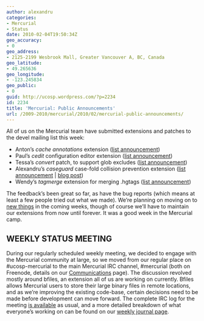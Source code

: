 ```yaml
---
author: alexandru
categories:
- Mercurial
- Status
date: 2010-02-04T19:50:34Z
geo_accuracy:
- 0
geo_address:
- 2125-2199 Wesbrook Mall, Greater Vancouver A, BC, Canada
geo_latitude:
- 49.265636
geo_longitude:
- -123.245834
geo_public:
- 0
guid: http://ucosp.wordpress.com/?p=2234
id: 2234
title: 'Mercurial: Public Announcements'
url: /2009-2010/mercurial/2010/02/mercurial-public-announcements/
---
```


All of us on the Mercurial team have submitted extensions and patches to the devel mailing list this week:

  * Anton&#8217;s _cache annotations_ extension ([list announcement](http://selenic.com/pipermail/mercurial-devel/2010-February/018313.html))
  * Paul&#8217;s _cedit_ configuration editor extension ([list announcement](http://selenic.com/pipermail/mercurial-devel/2010-February/018318.html))
  * Tessa&#8217;s _convert_ patch, to support glob excludes ([list announcement](http://selenic.com/pipermail/mercurial-devel/2010-February/018338.html))
  * Alexandru&#8217;s _caseguard_ case-fold collision prevention extension ([list announcement](http://selenic.com/pipermail/mercurial-devel/2010-February/018368.html) | [blog post](http://mrtoto.net/post/370905475/caseguard-a-mercurial-extension))
  * Wendy&#8217;s _tagmerge_ extension for merging .hgtags ([list announcement](http://selenic.com/pipermail/mercurial-devel/2010-February/018387.html))

The feedback&#8217;s been great so far, as have the bug reports (which means at least a few people tried out what we made). We&#8217;re planning on moving on to [new things](https://ucosp.fogbugz.com/default.asp?W19) in the coming weeks, though of course we&#8217;ll have to maintain our extensions from now until forever. It was a good week in the Mercurial camp.

## WEEKLY STATUS MEETING

During our regularly scheduled weekly meeting, we decided to engage with the Mercurial community at large, so we moved from our regular place on #ucosp-mercurial to the main Mercurial IRC channel, #mercurial (both on Freenode, details on our [Communications](https://ucosp.fogbugz.com/default.asp?W6) page). The discussion revolved mostly around bfiles, an extension all of us are working on currently. Bfiles allows Mercurial users to store their large binary files in remote locations, and as we&#8217;re improving the existing code-base, certain decisions need to be made before development can move forward. The complete IRC log for the meeting [is available](https://ucosp.fogbugz.com/default.asp?W28) as usual, and a more detailed breakdown of what everyone&#8217;s working on can be found on our [weekly journal page](https://ucosp.fogbugz.com/default.asp?W13).